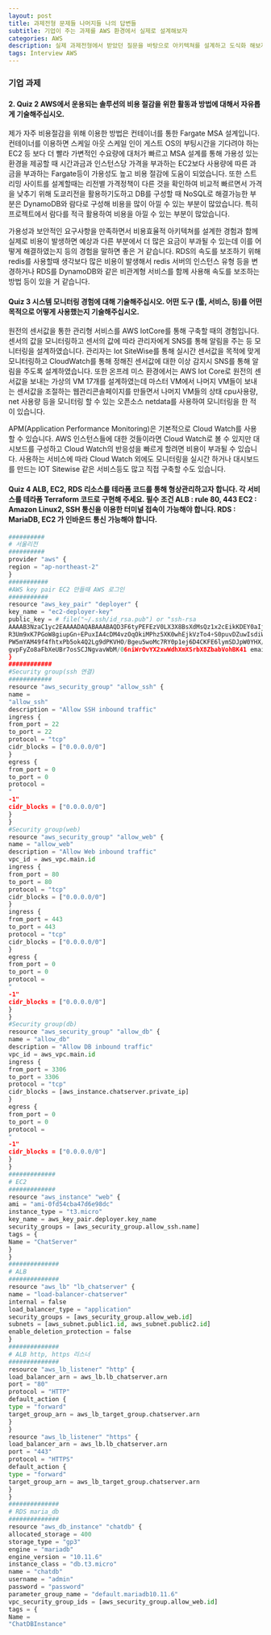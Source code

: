 ```yaml
---
layout: post
title: 과제전형 문제들 나머지들 나의 답변들
subtitle: 기업이 주는 과제를 AWS 환경에서 실제로 설계해보자
categories: AWS
description: 실제 과제전형에서 받았던 질문을 바탕으로 아키텍쳐를 설계하고 도식화 해보자 2편(Let's design and diagram the architecture based on questions received in actual corporate assignments 2)
tags: Interview AWS
---
```


### 기업 과제


#### 2. Quiz 2 AWS에서 운용되는 솔루션의 비용 절감을 위한 활동과 방법에 대해서 자유롭게 기술해주십시오.

제가 자주 비용절감을 위해 이용한 방법은 컨테이너를 통한 Fargate MSA 설계입니다. 컨테이너를 이용하면 스케일 아웃 스케일 인이 게스트 OS의 부팅시간을 기다려야 하는 EC2 등 보다 더 빨라 가변적인 수요량에 대처가 빠르고 MSA 설계를 통해 가용성 있는 환경을 제공할 때 시간과금과 인스턴스당 가격을 부과하는 EC2보다 사용량에 따른 과금을 부과하는 Fargate등이 가용성도
높고 비용 절감에 도움이 되었습니다.
또한 스트리밍 사이트를 설계할때는 리전별 가격정책이 다른 것을 확인하여 비교적 빠르면서 가격을 낮추기 위해 도쿄리전을 활용하기도하고 DB를 구성할 때 NoSQL로 해결가능한 부분은 DynamoDB와 람다로 구성해 비용을 많이 아낄 수 있는 부분이 많았습니다. 특히 프로젝트에서
람다를 적극 활용하여 비용을 아낄 수 있는 부분이 많았습니다.

가용성과 보안적인 요구사항을 만족하면서 비용효율적 아키텍쳐를 설계한 경험과 함께 실제로 비용이 발생하면 예상과 다른 부분에서 더 많은 요금이 부과될 수 있는데 이를 어떻게 해결하였는지 등의 경험을 말하면 좋은 거 같습니다. RDS의 속도를 보조하기 위해 redis를 사용할때 생각보다 많은 비용이 발생해서 redis 서버의 인스턴스 유형 등을 변경하거나 RDS를 DynamoDB와 같은 비관계형 서비스를 함께 사용해 속도를 보조하는 방법 등이 있을 거 같습니다.

#### Quiz 3 시스템 모니터링 경험에 대해 기술해주십시오. 어떤 도구 (툴, 서비스, 등)를 어떤 목적으로 어떻게 사용했는지 기술해주십시오.

원전의 센서값을 통한 관리형 서비스를 AWS IotCore를 통해 구축할 때의 경험입니다. 센서의 값을 모니터링하고 센서의 값에 따라 관리자에게 SNS를 통해 알림을 주는 등 모니터링을 설계하였습니다. 관리자는 Iot SiteWise를 통해 실시간 센서값을 목적에 맞게 모니터링하고 CloudWatch를 통해 정해진 센서값에 대한 이상 감지시 SNS를 통해 알림을 주도록 설계하였습니다. 또한 온프레
미스 환경에서는 AWS Iot Core로 원전의 센서값을 보내는 가상의 VM 17개를 설계하였는데 마스터 VM에서 나머지 VM들이 보내는 센서값을 조절하는 웹관리콘솔페이지를 만들면서 나머지 VM들의 상태 cpu사용량, net 사용량 등을 모니터링 할 수 있는 오픈소스 netdata를 사용하여 모니터링을 한 적이 있습니다.

APM(Application Performance Monitoring)은 기본적으로 Cloud Watch를 사용할 수 있습니다. AWS 인스턴스들에 대한 것들이라면 Cloud Watch로 볼 수 있지만 대시보드를 구성하고 Cloud Watch의 반응성을 빠르게 할려면 비용이 부과될 수 있습니다. 사용하는 서비스에 따라 Cloud Watch 외에도 모니터링을 실시간 하거나 대시보드를 만드는 IOT Sitewise 같은 서비스등도 많고 직접 구축할 수도 있습니다.

#### Quiz 4 ALB, EC2, RDS 리소스를 테라폼 코드를 통해 형상관리하고자 합니다. 각 서비스를 테라폼 Terraform 코드로 구현해 주세요. 필수 조건 ALB : rule 80, 443 EC2 : Amazon Linux2, SSH 통신을 이용한 터미널 접속이 가능해야 합니다. RDS : MariaDB, EC2 가 인바운드 통신 가능해야 합니다.

```python
##########
# 서울리전
##########
provider "aws" {
region = "ap-northeast-2"
}
###########
#AWS key pair EC2 만들때 AWS 로그인
###########
resource "aws_key_pair" "deployer" {
key_name = "ec2-deployer-key"
public_key = # file("~/.ssh/id_rsa.pub") or "ssh-rsa
AAAAB3NzaC1yc2EAAAADAQABAAABAQD3F6tyPEFEzV0LX3X8BsXdMsQz1x2cEikKDEY0aIj41qgxMCP/iteneqXSIFZBp5vizPvaoI
R3Um9xK7PGoW8giupGn+EPuxIA4cDM4vzOqOkiMPhz5XK0whEjkVzTo4+S0puvDZuwIsdiW9mxhJc7tgBNL0cYlWSYVkz4G/fslNfR
PW5mYAM49f4fhtxPb5ok4Q2Lg9dPKVHO/Bgeu5woMc7RY0p1ej6D4CKFE6lymSDJpW0YHX/wqE9+cfEauh7xZcG0q9t2ta6F6fmX0a
gvpFyZo8aFbXeUBr7osSCJNgvavWbM/06niWrOvYX2xwWdhXmXSrbX8ZbabVohBK41 email@example.com"
}
############
#Security group(ssh 연결)
############
resource "aws_security_group" "allow_ssh" {
name =
"allow_ssh"
description = "Allow SSH inbound traffic"
ingress {
from_port = 22
to_port = 22
protocol = "tcp"
cidr_blocks = ["0.0.0.0/0"]
}
egress {
from_port = 0
to_port = 0
protocol =
"
-1"
cidr_blocks = ["0.0.0.0/0"]
}
}
#Security group(web)
resource "aws_security_group" "allow_web" {
name = "allow_web"
description = "Allow Web inbound traffic"
vpc_id = aws_vpc.main.id
ingress {
from_port = 80
to_port = 80
protocol = "tcp"
cidr_blocks = ["0.0.0.0/0"]
}
ingress {
from_port = 443
to_port = 443
protocol = "tcp"
cidr_blocks = ["0.0.0.0/0"]
}
egress {
from_port = 0
to_port = 0
protocol =
"
-1"
cidr_blocks = ["0.0.0.0/0"]
}
}
#Security group(db)
resource "aws_security_group" "allow_db" {
name = "allow_db"
description = "Allow DB inbound traffic"
vpc_id = aws_vpc.main.id
ingress {
from_port = 3306
to_port = 3306
protocol = "tcp"
cidr_blocks = [aws_instance.chatserver.private_ip]
}
egress {
from_port = 0
to_port = 0
protocol =
"
-1"
cidr_blocks = ["0.0.0.0/0"]
}
}
#############
# EC2
#############
resource "aws_instance" "web" {
ami = "ami-0fd54cba47d6e98dc"
instance_type = "t3.micro"
key_name = aws_key_pair.deployer.key_name
security_groups = [aws_security_group.allow_ssh.name]
tags = {
Name = "ChatServer"
}
}
##############
# ALB
##############
resource "aws_lb" "lb_chatserver" {
name = "load-balancer-chatserver"
internal = false
load_balancer_type = "application"
security_groups = [aws_security_group.allow_web.id]
subnets = [aws_subnet.public1.id, aws_subnet.public2.id]
enable_deletion_protection = false
}
##############
# ALB http, https 리스너
##############
resource "aws_lb_listener" "http" {
load_balancer_arn = aws_lb.lb_chatserver.arn
port = "80"
protocol = "HTTP"
default_action {
type = "forward"
target_group_arn = aws_lb_target_group.chatserver.arn
}
}
resource "aws_lb_listener" "https" {
load_balancer_arn = aws_lb.lb_chatserver.arn
port = "443"
protocol = "HTTPS"
default_action {
type = "forward"
target_group_arn = aws_lb_target_group.chatserver.arn
}
}
##############
# RDS maria_db
##############
resource "aws_db_instance" "chatdb" {
allocated_storage = 400
storage_type = "gp3"
engine = "mariadb"
engine_version = "10.11.6"
instance_class = "db.t3.micro"
name = "chatdb"
username = "admin"
password = "password"
parameter_group_name = "default.mariadb10.11.6"
vpc_security_group_ids = [aws_security_group.allow_web.id]
tags = {
Name =
"ChatDBInstance"
```
